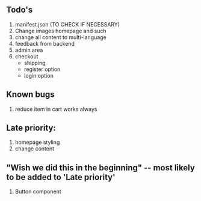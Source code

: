 

## Todo's
1. manifest.json (TO CHECK IF NECESSARY)
2. Change images homepage and such 
3. change all content to multi-language
4. feedback from backend
5. admin area
6. checkout 
    - shipping
    - register option
    - login option

## Known bugs
1. reduce item in cart works always

## Late priority:
1. homepage styling
2. change content

## "Wish we did this in the beginning" -- most likely to be added to 'Late priority' 
1. Button component 
